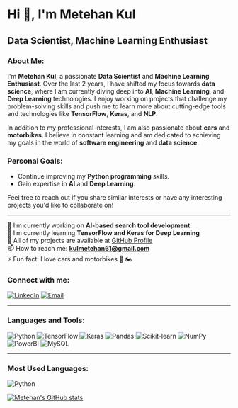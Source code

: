 # Hi 👋, I'm Metehan Kul

## Data Scientist, Machine Learning Enthusiast

### About Me:
I'm **Metehan Kul**, a passionate **Data Scientist** and **Machine Learning Enthusiast**. Over the last 2 years, I have shifted my focus towards **data science**, where I am currently diving deep into **AI**, **Machine Learning**, and **Deep Learning** technologies. I enjoy working on projects that challenge my problem-solving skills and push me to learn more about cutting-edge tools and technologies like **TensorFlow**, **Keras**, and **NLP**.

In addition to my professional interests, I am also passionate about **cars** and **motorbikes**. I believe in constant learning and am dedicated to achieving my goals in the world of **software engineering** and **data science**.

### Personal Goals:
- Continue improving my **Python programming** skills.
- Gain expertise in **AI** and **Deep Learning**.

Feel free to reach out if you share similar interests or have any interesting projects you'd like to collaborate on!

---

🔭 I’m currently working on **AI-based search tool development**  
🌱 I’m currently learning **TensorFlow and Keras for Deep Learning**  
💼 All of my projects are available at [GitHub Profile](https://github.com/MetehanKul)  
📫 How to reach me: **kulmetehan61@gmail.com**  
⚡ Fun fact: I love cars and motorbikes 🚗 🏍️

### Connect with me:
[![LinkedIn](https://img.shields.io/badge/LinkedIn-blue?style=flat&logo=linkedin)](https://www.linkedin.com/in/metehan-kul/)
[![Email](https://img.shields.io/badge/Email-red?style=flat&logo=gmail)](mailto:kulmetehan61@gmail.com)

---

### Languages and Tools:
![Python](https://img.shields.io/badge/-Python-000?&logo=Python)
![TensorFlow](https://img.shields.io/badge/-TensorFlow-000?&logo=TensorFlow)
![Keras](https://img.shields.io/badge/-Keras-000?&logo=Keras)
![Pandas](https://img.shields.io/badge/-Pandas-000?&logo=Pandas)
![Scikit-learn](https://img.shields.io/badge/-ScikitLearn-000?&logo=Scikit-learn)
![NumPy](https://img.shields.io/badge/-NumPy-000?&logo=NumPy)
![PowerBI](https://img.shields.io/badge/-PowerBI-000?&logo=PowerBI)
![MySQL](https://img.shields.io/badge/-MySQL-000?&logo=MySQL)

---

### Most Used Languages:
![Python](https://img.shields.io/badge/-Python-000?&logo=Python)

[![Metehan's GitHub stats](https://github-readme-stats.vercel.app/api?username=MetehanKul&show_icons=true)](https://github.com/MetehanKul)
